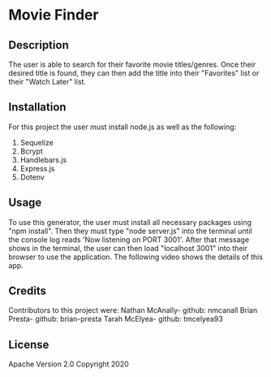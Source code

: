 # Movie Finder

## Description
The user is able to search for their favorite movie titles/genres. Once their desired title is found, they can then add the title into their "Favorites" list or their "Watch Later" list. 

## Installation
For this project the user must install node.js as well as the following:
1. Sequelize
2. Bcrypt
3. Handlebars.js
4. Express.js
5. Dotenv

## Usage
To use this generator, the user must install all necessary packages using "npm install". Then they must type "node server.js" into the terminal until the console log reads 'Now listening on PORT 3001'. After that message shows in the terminal, the user can then load "localhost 3001" into their browser to use the application. The following video shows the details of this app.

## Credits
Contributors to this project were:
Nathan McAnally- github: nmcanall
Brian Presta- github: brian-presta
Tarah McElyea- github: tmcelyea93

## License 
Apache Version 2.0
Copyright 2020